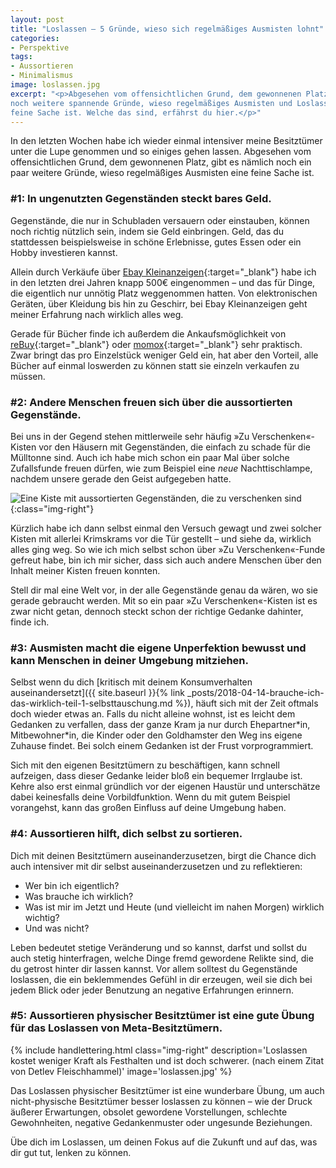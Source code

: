 ```yaml
---
layout: post
title: "Loslassen – 5 Gründe, wieso sich regelmäßiges Ausmisten lohnt"
categories:
- Perspektive
tags:
- Aussortieren
- Minimalismus
image: loslassen.jpg
excerpt: "<p>Abgesehen vom offensichtlichen Grund, dem gewonnenen Platz, gibt es
noch weitere spannende Gründe, wieso regelmäßiges Ausmisten und Loslassen eine
feine Sache ist. Welche das sind, erfährst du hier.</p>"
---
```


In den letzten Wochen habe ich wieder einmal intensiver meine Besitztümer unter
die Lupe genommen und so einiges gehen lassen. Abgesehen vom offensichtlichen
Grund, dem gewonnenen Platz, gibt es nämlich noch ein paar weitere Gründe, wieso
regelmäßiges Ausmisten eine feine Sache ist.

### #1: In ungenutzten Gegenständen steckt bares Geld.

Gegenstände, die nur in Schubladen versauern oder einstauben, können noch
richtig nützlich sein, indem sie Geld einbringen. Geld, das du stattdessen
beispielsweise in schöne Erlebnisse, gutes Essen oder ein Hobby investieren
kannst.

Allein durch Verkäufe über
[Ebay Kleinanzeigen](https://www.ebay-kleinanzeigen.de){:target="\_blank"}
habe ich in den letzten drei Jahren knapp 500€ eingenommen – und das für Dinge,
die eigentlich nur unnötig Platz weggenommen hatten. Von elektronischen Geräten,
über Kleidung bis hin zu Geschirr, bei Ebay Kleinanzeigen geht meiner Erfahrung
nach wirklich alles weg.

Gerade für Bücher finde ich außerdem die Ankaufsmöglichkeit von
[reBuy](https://www.rebuy.de/){:target="\_blank"} oder
[momox](https://www.momox.de/){:target="\_blank"}
sehr praktisch. Zwar bringt das pro Einzelstück weniger Geld ein, hat aber den
Vorteil, alle Bücher auf einmal loswerden zu können statt sie einzeln verkaufen
zu müssen.

### #2: Andere Menschen freuen sich über die aussortierten Gegenstände.

Bei uns in der Gegend stehen mittlerweile sehr häufig »Zu Verschenken«-Kisten
vor den Häusern mit Gegenständen, die einfach zu schade für die Mülltonne sind.
Auch ich habe mich schon ein paar Mal über solche Zufallsfunde freuen dürfen,
wie zum Beispiel eine *neue* Nachttischlampe, nachdem unsere gerade den Geist
aufgegeben hatte.

![Eine Kiste mit aussortierten Gegenständen, die zu verschenken sind]({{site.baseurl}}/assets/img/posts/zu_verschenken_kiste.jpg){:class="img-right"}

Kürzlich habe ich dann selbst einmal den Versuch gewagt und zwei solcher Kisten
mit allerlei Krimskrams vor die Tür gestellt – und siehe da, wirklich alles ging
weg. So wie ich mich selbst schon über »Zu Verschenken«-Funde gefreut habe, bin
ich mir sicher, dass sich auch andere Menschen über den Inhalt meiner Kisten
freuen konnten.

Stell dir mal eine Welt vor, in der alle Gegenstände genau da wären, wo sie
gerade gebraucht werden. Mit so ein paar »Zu Verschenken«-Kisten ist es zwar
nicht getan, dennoch steckt schon der richtige Gedanke dahinter, finde ich.

### #3: Ausmisten macht die eigene Unperfektion bewusst und kann Menschen in deiner Umgebung mitziehen.

Selbst wenn du dich [kritisch mit deinem Konsumverhalten auseinandersetzt]({{ site.baseurl }}{% link _posts/2018-04-14-brauche-ich-das-wirklich-teil-1-selbsttauschung.md %}),
häuft sich mit der Zeit oftmals doch wieder etwas an. Falls du nicht alleine
wohnst, ist es leicht dem Gedanken zu verfallen, dass der ganze Kram ja nur
durch Ehepartner\*in, Mitbewohner\*in, die Kinder oder den Goldhamster den Weg
ins eigene Zuhause findet. Bei solch einem Gedanken ist der Frust
vorprogrammiert.

Sich mit den eigenen Besitztümern zu beschäftigen, kann schnell aufzeigen, dass
dieser Gedanke leider bloß ein bequemer Irrglaube ist. Kehre also erst einmal
gründlich vor der eigenen Haustür und unterschätze dabei keinesfalls deine
Vorbildfunktion. Wenn du mit gutem Beispiel vorangehst, kann das großen Einfluss
auf deine Umgebung haben.

### #4: Aussortieren hilft, dich selbst zu sortieren.

Dich mit deinen Besitztümern auseinanderzusetzen, birgt die Chance dich
auch intensiver mit dir selbst auseinanderzusetzen und zu reflektieren:

* Wer bin ich eigentlich?
* Was brauche ich wirklich?
* Was ist mir im Jetzt und Heute (und vielleicht im nahen Morgen) wirklich wichtig?
* Und was nicht?

Leben bedeutet stetige Veränderung und so kannst, darfst und sollst du auch
stetig hinterfragen, welche Dinge fremd gewordene Relikte sind, die du getrost
hinter dir lassen kannst. Vor allem solltest du Gegenstände loslassen, die ein
beklemmendes Gefühl in dir erzeugen, weil sie dich bei jedem Blick oder jeder
Benutzung an negative Erfahrungen erinnern.

### #5: Aussortieren physischer Besitztümer ist eine gute Übung für das Loslassen von Meta-Besitztümern.

{% include handlettering.html
  class="img-right"
  description='Loslassen kostet weniger Kraft als Festhalten und ist doch schwerer. (nach einem Zitat von Detlev Fleischhammel)'
  image='loslassen.jpg'
%}

Das Loslassen physischer Besitztümer ist eine wunderbare Übung, um auch
nicht-physische Besitztümer besser loslassen zu können – wie der Druck äußerer
Erwartungen, obsolet gewordene Vorstellungen, schlechte Gewohnheiten, negative
Gedankenmuster oder ungesunde Beziehungen.

Übe dich im Loslassen, um deinen Fokus auf die Zukunft und auf das, was dir
gut tut, lenken zu können.
